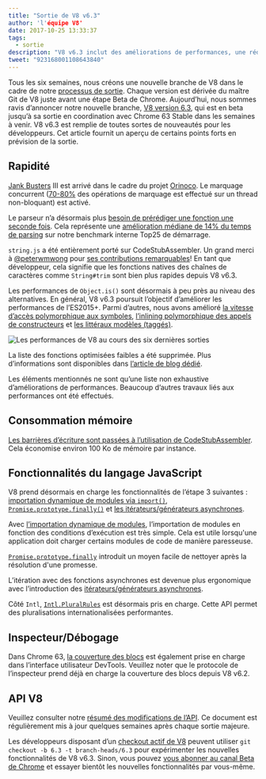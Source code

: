 ```yaml
---
title: "Sortie de V8 v6.3"
author: 'l'équipe V8'
date: 2017-10-25 13:33:37
tags:
  - sortie
description: "V8 v6.3 inclut des améliorations de performances, une réduction de la consommation mémoire et une prise en charge des nouvelles fonctionnalités du langage JavaScript."
tweet: "923168001108643840"
---
```

Tous les six semaines, nous créons une nouvelle branche de V8 dans le cadre de notre [processus de sortie](/docs/release-process). Chaque version est dérivée du maître Git de V8 juste avant une étape Beta de Chrome. Aujourd’hui, nous sommes ravis d’annoncer notre nouvelle branche, [V8 version 6.3](https://chromium.googlesource.com/v8/v8.git/+log/branch-heads/6.3), qui est en beta jusqu’à sa sortie en coordination avec Chrome 63 Stable dans les semaines à venir. V8 v6.3 est remplie de toutes sortes de nouveautés pour les développeurs. Cet article fournit un aperçu de certains points forts en prévision de la sortie.

<!--truncate-->
## Rapidité

[Jank Busters](/blog/jank-busters) III est arrivé dans le cadre du projet [Orinoco](/blog/orinoco). Le marquage concurrent ([70-80%](https://chromeperf.appspot.com/report?sid=612eec65c6f5c17528f9533349bad7b6f0020dba595d553b1ea6d7e7dcce9984) des opérations de marquage est effectué sur un thread non-bloquant) est activé.

Le parseur n’a désormais plus [besoin de prérédiger une fonction une seconde fois](https://docs.google.com/document/d/1TqpdGeLmURL2gc18s6PwNeyZOvayQJtJ16TCn0BEt48/edit#heading=h.un2pnqwbiw11). Cela représente une [amélioration médiane de 14% du temps de parsing](https://docs.google.com/document/d/1TqpdGeLmURL2gc18s6PwNeyZOvayQJtJ16TCn0BEt48/edit#heading=h.dvuo4tqnsmml) sur notre benchmark interne Top25 de démarrage.

`string.js` a été entièrement porté sur CodeStubAssembler. Un grand merci à [@peterwmwong](https://twitter.com/peterwmwong) pour [ses contributions remarquables](https://chromium-review.googlesource.com/q/peter.wm.wong)! En tant que développeur, cela signifie que les fonctions natives des chaînes de caractères comme `String#trim` sont bien plus rapides depuis V8 v6.3.

Les performances de `Object.is()` sont désormais à peu près au niveau des alternatives. En général, V8 v6.3 poursuit l’objectif d’améliorer les performances de l’ES2015+. Parmi d’autres, nous avons amélioré [la vitesse d’accès polymorphique aux symboles](https://bugs.chromium.org/p/v8/issues/detail?id=6367), [l’inlining polymorphique des appels de constructeurs](https://bugs.chromium.org/p/v8/issues/detail?id=6885) et [les littéraux modèles (taggés)](https://pasteboard.co/GLYc4gt.png).

![Les performances de V8 au cours des six dernières sorties](/_img/v8-release-63/ares6.svg)

La liste des fonctions optimisées faibles a été supprimée. Plus d’informations sont disponibles dans [l’article de blog dédié](/blog/lazy-unlinking).

Les éléments mentionnés ne sont qu’une liste non exhaustive d’améliorations de performances. Beaucoup d’autres travaux liés aux performances ont été effectués.

## Consommation mémoire

[Les barrières d’écriture sont passées à l’utilisation de CodeStubAssembler](https://chromium.googlesource.com/v8/v8/+/dbfdd4f9e9741df0a541afdd7516a34304102ee8). Cela économise environ 100 Ko de mémoire par instance.

## Fonctionnalités du langage JavaScript

V8 prend désormais en charge les fonctionnalités de l’étape 3 suivantes : [importation dynamique de modules via `import()`](/features/dynamic-import), [`Promise.prototype.finally()`](/features/promise-finally) et [les itérateurs/générateurs asynchrones](https://github.com/tc39/proposal-async-iteration).

Avec [l’importation dynamique de modules](/features/dynamic-import), l’importation de modules en fonction des conditions d’exécution est très simple. Cela est utile lorsqu'une application doit charger certains modules de code de manière paresseuse.

[`Promise.prototype.finally`](/features/promise-finally) introduit un moyen facile de nettoyer après la résolution d'une promesse.

L’itération avec des fonctions asynchrones est devenue plus ergonomique avec l’introduction des [itérateurs/générateurs asynchrones](https://github.com/tc39/proposal-async-iteration).

Côté `Intl`, [`Intl.PluralRules`](/features/intl-pluralrules) est désormais pris en charge. Cette API permet des pluralisations internationalisées performantes.

## Inspecteur/Débogage

Dans Chrome 63, [la couverture des blocs](https://docs.google.com/presentation/d/1IFqqlQwJ0of3NuMvcOk-x4P_fpi1vJjnjGrhQCaJkH4/edit#slide=id.g271d6301ff_0_44) est également prise en charge dans l’interface utilisateur DevTools. Veuillez noter que le protocole de l’inspecteur prend déjà en charge la couverture des blocs depuis V8 v6.2.

## API V8

Veuillez consulter notre [résumé des modifications de l’API](https://docs.google.com/document/d/1g8JFi8T_oAE_7uAri7Njtig7fKaPDfotU6huOa1alds/edit). Ce document est régulièrement mis à jour quelques semaines après chaque sortie majeure.

Les développeurs disposant d’un [checkout actif de V8](/docs/source-code#using-git) peuvent utiliser `git checkout -b 6.3 -t branch-heads/6.3` pour expérimenter les nouvelles fonctionnalités de V8 v6.3. Sinon, vous pouvez [vous abonner au canal Beta de Chrome](https://www.google.com/chrome/browser/beta.html) et essayer bientôt les nouvelles fonctionnalités par vous-même.
